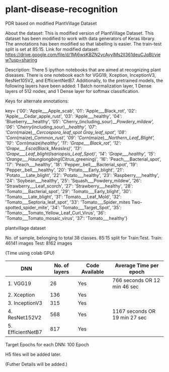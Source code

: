 # plant-disease-recognition
PDR based on modified PlantVillage Dataset


About the dataset:
This is modified version of PlantVillage Dataset.
This dataset has been modified to work with data generators of Keras library.
The annotations has been modified so that labelling is easier. 
The train-test split is set at 85:15.
Link for modified dataset: https://drive.google.com/file/d/1Mj6wsKBZN2ycAyyIMs2lI361deuCJqBI/view?usp=sharing

Description:
There 5 ipython notebooks that are aimed at recognizing plant diseases. There is one notebook each for VGG19, Xception, InceptionV3, ResNet105V2, and EfficientNetB7. Additionally, to the pretrained models, the following layers have been added: 1 Batch normalization layer, 1 Dense layers of 512 nodes, and 1 Dense layer for softmax classification.

Keys for alternate annotations:

key= {'00': 'Apple___Apple_scab', '01': 'Apple___Black_rot', '02': 'Apple___Cedar_apple_rust', '03': 'Apple___healthy', '04': 'Blueberry___healthy', '05': 'Cherry_(including_sour)___Powdery_mildew', '06': 'Cherry_(including_sour)___healthy', '07': 'Corn_(maize)___Cercospora_leaf_spot Gray_leaf_spot', '08': 'Corn_(maize)___Common_rust_', '09': 'Corn_(maize)___Northern_Leaf_Blight', '10': 'Corn_(maize)___healthy', '11': 'Grape___Black_rot', '12': 'Grape___Esca_(Black_Measles)', '13': 'Grape___Leaf_blight_(Isariopsis_Leaf_Spot)', '14': 'Grape___healthy', '15': 'Orange___Haunglongbing_(Citrus_greening)', '16': 'Peach___Bacterial_spot', '17': 'Peach___healthy', '18': 'Pepper,_bell___Bacterial_spot', '19': 'Pepper,_bell___healthy', '20': 'Potato___Early_blight', '21': 'Potato___Late_blight', '22': 'Potato___healthy', '23': 'Raspberry___healthy', '24': 'Soybean___healthy', '25': 'Squash___Powdery_mildew', '26': 'Strawberry___Leaf_scorch', '27': 'Strawberry___healthy', '28': 'Tomato___Bacterial_spot', '29': 'Tomato___Early_blight', '30': 'Tomato___Late_blight', '31': 'Tomato___Leaf_Mold', '32': 'Tomato___Septoria_leaf_spot', '33': 'Tomato___Spider_mites Two-spotted_spider_mite', '34': 'Tomato___Target_Spot', '35': 'Tomato___Tomato_Yellow_Leaf_Curl_Virus', '36': 'Tomato___Tomato_mosaic_virus', '37': 'Tomato___healthy'}

plantvillage dataset

No. of sample, belonging to total 38 classes. 85:15 split for Train:Test.
Train: 46141 images
Test:  8162 images

(Time using colab GPU)

|      DNN	       | No. of layers | Code Available |      Average Time per epoch       |
|------------------|---------------|----------------|-----------------------------------|
|1. VGG19		 |	 26	     |	Yes	    |  766 seconds OR   12 min 46 sec   |
|2. Xception	 |     136	     |      Yes       |                                   |
|3. InceptionV3   |     315       |      Yes       |                                   |
|4. ResNet152V2	 |	 568       |      Yes	    |	 1167 seconds  OR  19 min 27 sec  |
|5. EfficientNetB7 |     817       |      Yes       |    	                            |


Target Epochs for each DNN: 100 Epoch

H5 files will be added later.

(Futher Details will be added.)
